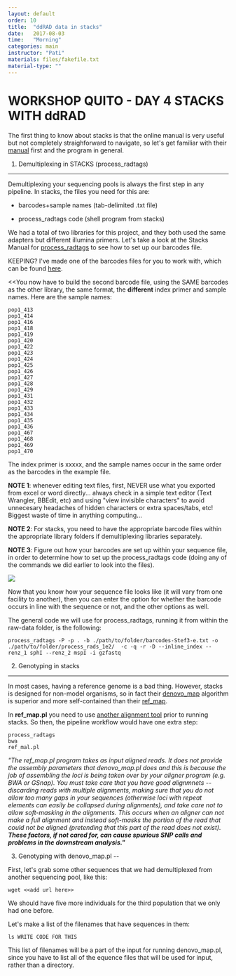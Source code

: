 ```yaml
---
layout: default
order: 10
title:  "ddRAD data in stacks"
date:   2017-08-03
time:   "Morning"
categories: main
instructor: "Pati"
materials: files/fakefile.txt
material-type: ""
---
```


WORKSHOP QUITO - DAY 4 
STACKS WITH ddRAD
===


The first thing to know about stacks is that the online manual is very useful but not completely straighforward to navigate, so let's get familiar with their [manual](http://catchenlab.life.illinois.edu/stacks/) first and the program in general. 


1. Demultiplexing in STACKS (process_radtags)
----

Demultiplexing your sequencing pools is always the first step in any pipeline. In stacks, the files you need for this are: 

- barcodes+sample names (tab-delimited .txt file)

- process_radtags code (shell program from stacks)

We had a total of two libraries for this project, and they both used the same adapters but different illumina primers. Let's take a look at the Stacks Manual for [process_radtags](http://catchenlab.life.illinois.edu/stacks/comp/process_radtags.php) to see how to set up our barcodes file. 

KEEPING? I've made one of the barcodes files for you to work with, which can be found [here](https://github.com/rdtarvin/RADseq_Quito_2017/blob/master/STACKS/demultiplexing/barcodes-Stef-3.txt). 

<<You now have to build the second barcode file, using the SAME barcodes as the other library, the same format, the **different** index primer and sample names. Here are the sample names: 

	pop1_413
	pop1_414
	pop1_416
	pop1_418
	pop1_419
	pop1_420
	pop1_422
	pop1_423
	pop1_424
	pop1_425
	pop1_426
	pop1_427
	pop1_428
	pop1_429
	pop1_431
	pop1_432
	pop1_433
	pop1_434
	pop1_435
	pop1_436
	pop1_467
	pop1_468
	pop1_469
	pop1_470

The index primer is xxxxx, and the sample names occur in the same order as the barcodes in the example file.

**NOTE 1**: whenever editing text files, first, NEVER use what you exported from excel or word directly... always check in a simple text editor (Text Wrangler, BBEdit, etc) and using "view invisible characters" to avoid unnecesary headaches of hidden characters or extra spaces/tabs, etc! Biggest waste of time in anything computing... 

**NOTE 2**: For stacks, you need to have the appropriate barcode files within the appropriate library folders if demultiplexing libraries separately.

**NOTE 3**: Figure out how your barcodes are set up within your sequence file, in order to determine how to set up the process_radtags code (doing any of the commands we did earlier to look into the files).

![](https://github.com/rdtarvin/RADseq_Quito_2017/blob/master/images/ddRAD-read.png?raw=true)

Now that you know how your sequence file looks like (it will vary from one facility to another), then you can enter the option for whether the barcode occurs in line with the sequence or not, and the other options as well.

The general code we will use for process_radtags, running it from within the raw-data folder, is the following: 


	process_radtags -P -p . -b ./path/to/folder/barcodes-Stef3-e.txt -o ./path/to/folder/process_rads_1e2/  -c -q -r -D --inline_index --renz_1 sphI --renz_2 mspI -i gzfastq 



2. Genotyping in stacks
----

In most cases, having a reference genome is a bad thing. However, stacks is designed for non-model organisms, so in fact their [denovo_map](http://catchenlab.life.illinois.edu/stacks/comp/denovo_map.php) algorithm is superior and more self-contained than their [ref_map](http://catchenlab.life.illinois.edu/stacks/comp/ref_map.php). 

In **ref_map.pl** you need to use [another alignment tool](https://github.com/lh3/bwa) prior to running stacks. So then, the pipeline workflow would have one extra step: 

	process_radtags
	bwa
	ref_mal.pl

*"The ref_map.pl program takes as input aligned reads. It does not provide the assembly parameters that denovo_map.pl does and this is because the job of assembling the loci is being taken over by your aligner program (e.g. BWA or GSnap). You must take care that you have good alignmnets -- discarding reads with multiple alignments, making sure that you do not allow too many gaps in your sequences (otherwise loci with repeat elements can easily be collapsed during alignments), and take care not to allow soft-masking in the alignments. This occurs when an aligner can not make a full alignment and instead soft-masks the portion of the read that could not be aligned (pretending that this part of the read does not exist). **These factors, if not cared for, can cause spurious SNP calls and problems in the downstream analysis."***


3. Genotyping with denovo_map.pl
--

First, let's grab some other sequences that we had demultiplexed from another sequencing pool, like this: 

	wget <<add url here>>

We should have five more individuals for the third population that we only had one before. 

Let's make a list of the filenames that have sequences in them:

	ls WRITE CODE FOR THIS

This list of filenames will be a part of the input for running denovo_map.pl, since you have to list all of the equence files that will be used for input, rather than a directory. 

